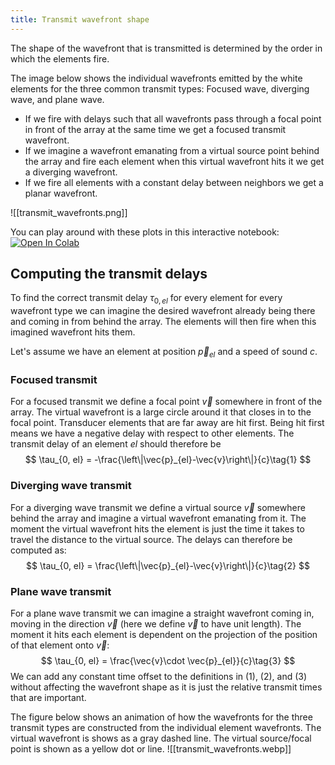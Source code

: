 ```yaml
---
title: Transmit wavefront shape
---
```

The shape of the wavefront that is transmitted is determined by the order in which the elements fire.

The image below shows the individual wavefronts emitted by the white elements for the three common transmit types: Focused wave, diverging wave, and plane wave.
- If we fire with delays such that all wavefronts pass through a focal point in front of the array at the same time we get a focused transmit wavefront.
- If we imagine a wavefront emanating from a virtual source point behind the array and fire each element when this virtual wavefront hits it we get a diverging wavefront.
- If we fire all elements with a constant delay between neighbors we get a planar wavefront.

![[transmit_wavefronts.png]]


You can play around with these plots in this interactive notebook: [![Open In Colab](https://colab.research.google.com/assets/colab-badge.svg)](https://colab.research.google.com/github/vincentvdschaft/quartz-website/blob/v4/figure-generation/transmit_waveforms.ipynb)

## Computing the transmit delays
To find the correct transmit delay $\tau_{0, el}$ for every element for every wavefront type we can imagine the desired wavefront already being there and coming in from behind the array. The elements will then fire when this imagined wavefront hits them.

Let's assume we have an element at position $\vec{p}_{el}$ and a speed of sound $c$.
### Focused transmit
For a focused transmit we define a focal point $\vec{v}$ somewhere in front of the array. The virtual wavefront is a large circle around it that closes in to the focal point. Transducer elements that are far away are hit first. Being hit first means we have a negative delay with respect to other elements. The transmit delay of an element $el$ should therefore be
$$
\tau_{0, el} = -\frac{\left\|\vec{p}_{el}-\vec{v}\right\|}{c}\tag{1}
$$
### Diverging wave transmit
For a diverging wave transmit we define a virtual source $\vec{v}$ somewhere behind the array and  imagine a virtual wavefront emanating from it. The moment the virtual wavefront hits the element is just the time it takes to travel the distance to the virtual source. The delays can therefore be computed as:
$$
\tau_{0, el} = \frac{\left\|\vec{p}_{el}-\vec{v}\right\|}{c}\tag{2}
$$
### Plane wave transmit
For a plane wave transmit we can imagine a straight wavefront coming in, moving in the direction $\vec{v}$ (here we define $\vec{v}$ to have unit length). The moment it hits each element is dependent on the projection of the position of that element onto $\vec{v}$:
$$
\tau_{0, el} = \frac{\vec{v}\cdot \vec{p}_{el}}{c}\tag{3}
$$
We can add any constant time offset to the definitions in (1), (2), and (3) without affecting the wavefront shape as it is just the relative transmit times that are important.

The figure below shows an animation of how the wavefronts for the three transmit types are constructed from the individual element wavefronts. The virtual wavefront is shows as a gray dashed line. The virtual source/focal point is shown as a yellow dot or line.
![[transmit_wavefronts.webp]]